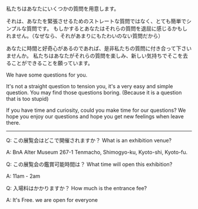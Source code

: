 私たちはあなたにいくつかの質問を用意します。

それは、あなたを緊張させるためのストレートな質問ではなく、とても簡単でシンプルな質問です。
もしかするとあなたはそれらの質問を退屈に感じるかもしれません。（なぜなら、それがあまりにもたわいのない質問だから）

あなたに時間と好奇心があるのであれば、是非私たちの質問に付き合って下さいませんか。
私たちはあなたがそれらの質問を楽しみ、新しい気持ちでそこを去ることができることを願っています。


We have some questions for you.

It's not a straight question to tension you, it's a very easy and simple question.
You may find those questions boring. (Because it is a question that is too stupid)

If you have time and curiosity, could you make time for our questions?
We hope you enjoy our questions and hope you get new feelings when leave there.

___

Q: この展覧会はどこで開催されますか？
What is an exhibition venue?

A: BnA Alter Museum
267-1 Tenmacho, Shimogyo-ku, Kyoto-shi, Kyoto-fu.

Q: この展覧会の鑑賞可能時間は？
What time will open this exhibition?

A: 11am - 2am

Q: 入場料はかかりますか？
How much is the entrance fee?

A: It's Free. we are open for everyone